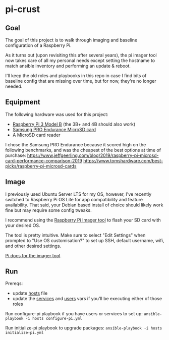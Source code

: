 # pi-crust

## Goal
The goal of this project is to walk through imaging and baseline configuration of a Raspberry Pi.

As it turns out (upon revisiting this after several years), the pi imager tool now takes care of all my personal needs except setting the hostname to match ansible inventory and performing an update & reboot.

I'll keep the old roles and playbooks in this repo in case I find bits of baseline config that are missing over time, but for now, they're no longer needed.

## Equipment
The following hardware was used for this project:
* [Raspberry Pi 3 Model B](https://www.raspberrypi.com/products/raspberry-pi-3-model-b/) (the 3B+ and 4B should also work)
* [Samsung PRO Endurance MicroSD card](https://www.amazon.com/dp/B09W9XYQCQ)
* A MicroSD card reader

I chose the Samsung PRO Endurance because it scored high on the following benchmarks, and was the cheapest of the best options at time of purchase:
https://www.jeffgeerling.com/blog/2019/raspberry-pi-microsd-card-performance-comparison-2019
https://www.tomshardware.com/best-picks/raspberry-pi-microsd-cards

## Image
I previously used Ubuntu Server LTS for my OS, however, I've recently switched to Raspberry Pi OS Lite for app compatibility and feature availability. That said, your Debian based install of choice should likely work fine but may require some config tweaks.

I recommend using the [Raspberry Pi Imager tool](https://www.raspberrypi.com/software/) to flash your SD card with your desired OS.

The tool is pretty intuitive. Make sure to select "Edit Settings" when prompted to "Use OS customisation?" to set up SSH, default username, wifi, and other desired settings.

[Pi docs for the imager tool](https://www.raspberrypi.com/documentation/computers/getting-started.html#installing-the-operating-system).

## Run
Prereqs:
* update [hosts](https://github.com/mruedinger/pi-crust/blob/main/ansible/hosts) file
* update the [services](https://github.com/mruedinger/pi-crust/blob/main/ansible/roles/services/vars/main.yml) and [users](https://github.com/mruedinger/pi-crust/blob/main/ansible/roles/users/vars/main.yml) vars if you'll be executing either of those roles

Run configure-pi playbook if you have users or services to set up:
`ansible-playbook -i hosts configure-pi.yml`

Run initialize-pi playbook to upgrade packages:
`ansible-playbook -i hosts initialize-pi.yml`
